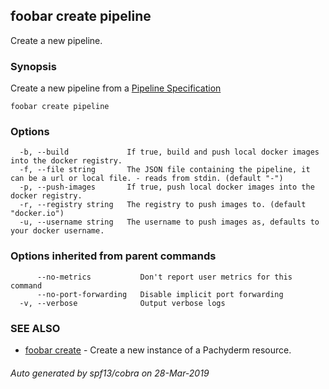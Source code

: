 ## foobar create pipeline

Create a new pipeline.

### Synopsis


Create a new pipeline from a [Pipeline Specification](../reference/pipeline_spec.html)

```
foobar create pipeline
```

### Options

```
  -b, --build             If true, build and push local docker images into the docker registry.
  -f, --file string       The JSON file containing the pipeline, it can be a url or local file. - reads from stdin. (default "-")
  -p, --push-images       If true, push local docker images into the docker registry.
  -r, --registry string   The registry to push images to. (default "docker.io")
  -u, --username string   The username to push images as, defaults to your docker username.
```

### Options inherited from parent commands

```
      --no-metrics           Don't report user metrics for this command
      --no-port-forwarding   Disable implicit port forwarding
  -v, --verbose              Output verbose logs
```

### SEE ALSO
* [foobar create](foobar_create.md)	 - Create a new instance of a Pachyderm resource.

###### Auto generated by spf13/cobra on 28-Mar-2019
